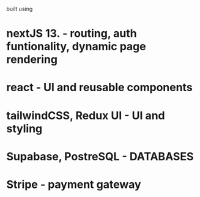 built using 


# nextJS 13. - routing, auth funtionality, dynamic page rendering

# react - UI and reusable components

# tailwindCSS, Redux UI - UI and styling 

# Supabase, PostreSQL - DATABASES



# Stripe - payment gateway 

